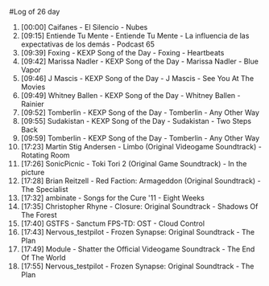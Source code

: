 #Log of 26 day

1. [00:00] Caifanes - El Silencio - Nubes
1. [09:15] Entiende Tu Mente - Entiende Tu Mente - La influencia de las expectativas de los demás - Podcast 65
1. [09:39] Foxing - KEXP Song of the Day - Foxing - Heartbeats
1. [09:42] Marissa Nadler - KEXP Song of the Day - Marissa Nadler - Blue Vapor
1. [09:46] J Mascis - KEXP Song of the Day - J Mascis - See You At The Movies
1. [09:49] Whitney Ballen - KEXP Song of the Day - Whitney Ballen - Rainier
1. [09:52] Tomberlin - KEXP Song of the Day - Tomberlin - Any Other Way
1. [09:55] Sudakistan - KEXP Song of the Day - Sudakistan - Two Steps Back
1. [09:59] Tomberlin - KEXP Song of the Day - Tomberlin - Any Other Way
1. [17:23] Martin Stig Andersen - Limbo (Original Videogame Soundtrack) - Rotating Room
1. [17:26] SonicPicnic - Toki Tori 2 (Original Game Soundtrack) - In the picture
1. [17:28] Brian Reitzell - Red Faction: Armageddon (Original Soundtrack) - The Specialist
1. [17:32] ambinate - Songs for the Cure '11 - Eight Weeks
1. [17:35] Christopher Rhyne - Closure: Original Soundtrack - Shadows Of The Forest
1. [17:40] GSTFS - Sanctum FPS-TD: OST - Cloud Control
1. [17:43] Nervous_testpilot - Frozen Synapse: Original Soundtrack - The Plan
1. [17:49] Module - Shatter the Official Videogame Soundtrack - The End Of The World
1. [17:55] Nervous_testpilot - Frozen Synapse: Original Soundtrack - The Plan
